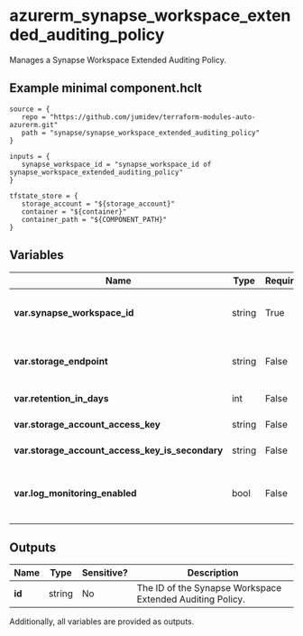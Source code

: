 # azurerm_synapse_workspace_extended_auditing_policy

Manages a Synapse Workspace Extended Auditing Policy.

## Example minimal component.hclt

```hcl
source = {
   repo = "https://github.com/jumidev/terraform-modules-auto-azurerm.git" 
   path = "synapse/synapse_workspace_extended_auditing_policy" 
}

inputs = {
   synapse_workspace_id = "synapse_workspace_id of synapse_workspace_extended_auditing_policy" 
}

tfstate_store = {
   storage_account = "${storage_account}" 
   container = "${container}" 
   container_path = "${COMPONENT_PATH}" 
}

```

## Variables

| Name | Type | Required? |  Default  |  Description |
| ---- | ---- | --------- |  ----------- | ----------- |
| **var.synapse_workspace_id** | string | True | -  |  The ID of the Synapse workspace to set the extended auditing policy. Changing this forces a new resource to be created. | 
| **var.storage_endpoint** | string | False | -  |  The blob storage endpoint (e.g. <https://example.blob.core.windows.net>). This blob storage will hold all extended auditing logs. | 
| **var.retention_in_days** | int | False | `0`  |  The number of days to retain logs for in the storage account. Defaults to `0`. | 
| **var.storage_account_access_key** | string | False | -  |  The access key to use for the auditing storage account. | 
| **var.storage_account_access_key_is_secondary** | string | False | -  |  Is `storage_account_access_key` value the storage's secondary key? | 
| **var.log_monitoring_enabled** | bool | False | `True`  |  Enable audit events to Azure Monitor? To enable server audit events to Azure Monitor, please enable its master database audit events to Azure Monitor. Defaults to `true`. | 



## Outputs

| Name | Type | Sensitive? | Description |
| ---- | ---- | --------- | --------- |
| **id** | string | No  | The ID of the Synapse Workspace Extended Auditing Policy. | 

Additionally, all variables are provided as outputs.
